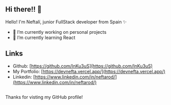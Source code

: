 ## Hi there!! 👋

Hello! I'm Neftalí, junior FullStack developer from Spain ✨ 


- 🔭 I’m currently working on personal projects
- 🌱 I’m currently learning React

## Links
- Github: [https://github.com/InKu3uS](https://github.com/InKu3uS)
- My Portfolio: [https://devnefta.vercel.app/](https://devnefta.vercel.app/)
- Linkedin: [https://www.linkedin.com/in/neftarod/](https://www.linkedin.com/in/neftarod/)

##

Thanks for visting my GitHub profile!
